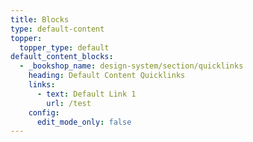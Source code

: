 ```yaml
---
title: Blocks
type: default-content
topper:
  topper_type: default
default_content_blocks:
  - _bookshop_name: design-system/section/quicklinks
    heading: Default Content Quicklinks
    links:
      - text: Default Link 1
        url: /test
    config:
      edit_mode_only: false
---
```

